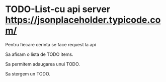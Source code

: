 # TODO-List-cu api server https://jsonplaceholder.typicode.com/

Pentru fiecare cerinta se face request la api

Sa afisam o lista de TODO items.

Sa permitem adaugarea unui TODO.

Sa stergem un TODO.
